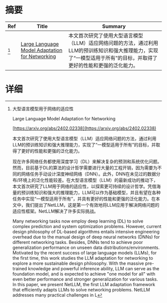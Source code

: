 # 摘要

| Ref | Title | Summary |
| --- | --- | --- |
| [^1] | [Large Language Model Adaptation for Networking](https://arxiv.org/abs/2402.02338) | 本文首次研究了使用大型语言模型（LLM）适应网络问题的方法，通过利用LLM的预训练知识和强大推理能力，实现了“一模型适用于所有”的目标，并取得了更好的性能和更强的泛化能力。 |

# 详细

[^1]: 大型语言模型用于网络的适应性

    Large Language Model Adaptation for Networking

    [https://arxiv.org/abs/2402.02338](https://arxiv.org/abs/2402.02338)

    本文首次研究了使用大型语言模型（LLM）适应网络问题的方法，通过利用LLM的预训练知识和强大推理能力，实现了“一模型适用于所有”的目标，并取得了更好的性能和更强的泛化能力。

    

    现在许多网络任务都使用深度学习（DL）来解决复杂的预测和系统优化问题。然而，目前基于DL的算法的设计哲学需要进行大量的工程开销，因为需要为不同的网络任务手动设计深度神经网络（DNN）。此外，DNN在未见过的数据分布/环境上的泛化性能较差。在大型语言模型（LLM）的最新成功的推动下，本文首次研究了LLM用于网络的适应性，以探索更可持续的设计哲学。凭借海量的预训练知识和强大的推理能力，LLM可以作为基础模型，并且有望在各种任务中实现“一模型适用于所有”，并具有更好的性能和更强的泛化能力。在本文中，我们提出了NetLLM，这是第一个有效地将LLM应用于解决网络问题的适应性框架。NetLLM解决了许多实际挑战。

    Many networking tasks now employ deep learning (DL) to solve complex prediction and system optimization problems. However, current design philosophy of DL-based algorithms entails intensive engineering overhead due to the manual design of deep neural networks (DNNs) for different networking tasks. Besides, DNNs tend to achieve poor generalization performance on unseen data distributions/environments.   Motivated by the recent success of large language models (LLMs), for the first time, this work studies the LLM adaptation for networking to explore a more sustainable design philosophy. With the massive pre-trained knowledge and powerful inference ability, LLM can serve as the foundation model, and is expected to achieve "one model for all" with even better performance and stronger generalization for various tasks. In this paper, we present NetLLM, the first LLM adaptation framework that efficiently adapts LLMs to solve networking problems. NetLLM addresses many practical challenges in L
    

